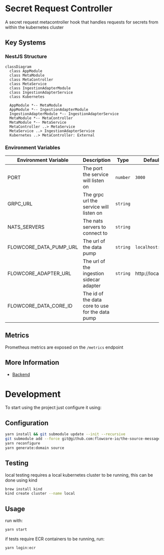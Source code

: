 # Secret Request Controller

A secret request metacontroller hook that handles requests for secrets from within the kubernetes cluster

## Key Systems

### NestJS Structure

```mermaid
classDiagram
  class AppModule
  class MetaModule
  class MetaController
  class MetaService
  class IngestionAdapterModule
  class IngestionAdapterService
  class Kubernetes
  
  AppModule *-- MetaModule    
  AppModule *-- IngestionAdapterModule
  IngestionAdapterModule *-- IngestionAdapterService
  MetaModule *-- MetaController
  MetaModule *-- MetaService
  MetaController ..> MetaService
  MetaService ..> IngestionAdapterService
  Kubernetes ..> MetaController: External
```

### Environment Variables

| Environment Variable   | Description                             |   Type   | Default Value    | Required |
|------------------------|-----------------------------------------|:--------:|------------------|:--------:|
| PORT                   | The port the service will listen on     | `number` | `3000`           |          |
| GRPC_URL               | The grpc url the service will listen on | `string` |                  |    X     |
| NATS_SERVERS           | The nats servers to connect to          | `string` |                  |    X     |
| FLOWCORE_DATA_PUMP_URL | The url of the data pump                | `string` | `localhost:5001` |          |
| FLOWCORE_ADAPTER_URL   | The url of the ingestion sidecar adapter         |  `string`  | http://localhost:3001 |          |
| FLOWCORE_DATA_CORE_ID  | The id of the data core to use for the data pump | <datacore> |                       |    X     |

## Metrics

Prometheus metrics are exposed on the `/metrics` endpoint

## More Information

- [Backend](https://backstage.flowcore.io/catalog/default/group/backend)

# Development

To start using the project just configure it using:

## Configuration

```bash
yarn install && git submodule update --init --recursive
git submodule add --force git@github.com:flowcore-io/the-source-message-schema.git src/assets/messages
yarn reconfigure
yarn generate:domain source
```

## Testing

local testing requires a local kubernetes cluster to be running, this can be done using kind

```bash
brew install kind
kind create cluster --name local
```


## Usage

run with:

```bash
yarn start
```

if tests require ECR containers to be running, run:

```bash
yarn login:ecr
```